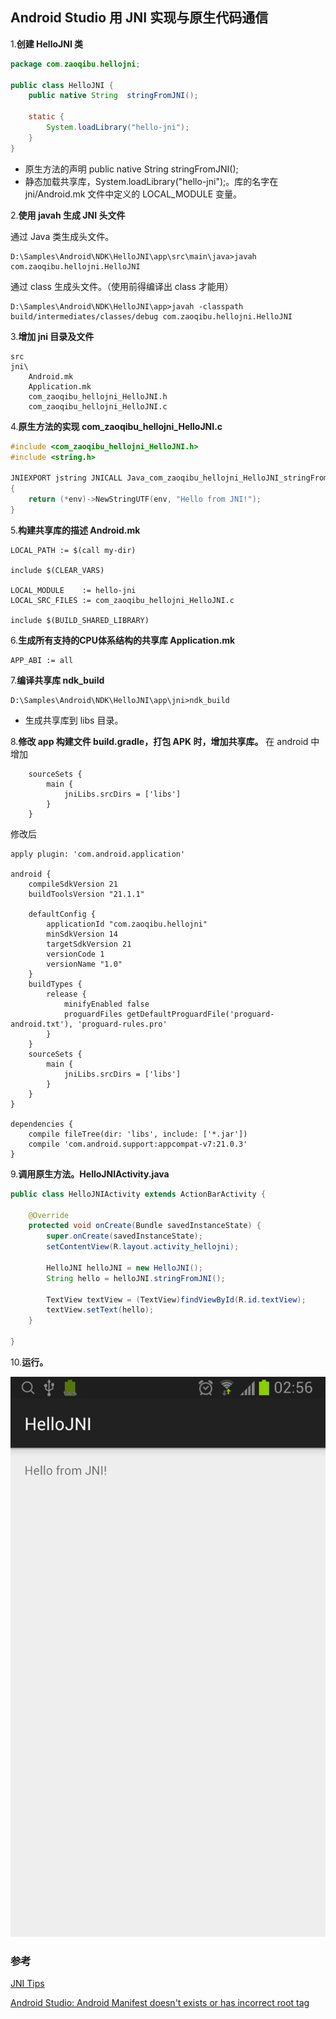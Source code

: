 ﻿## Android Studio 用 JNI 实现与原生代码通信

1.**创建 HelloJNI 类**

```java
package com.zaoqibu.hellojni;

public class HelloJNI {
    public native String  stringFromJNI();

    static {
        System.loadLibrary("hello-jni");
    }
}
```

* 原生方法的声明 public native String  stringFromJNI();
* 静态加载共享库，System.loadLibrary("hello-jni");。库的名字在 jni/Android.mk 文件中定义的 LOCAL_MODULE 变量。

2.**使用 javah 生成 JNI 头文件**

通过 Java 类生成头文件。

```
D:\Samples\Android\NDK\HelloJNI\app\src\main\java>javah com.zaoqibu.hellojni.HelloJNI
```

通过 class 生成头文件。（使用前得编译出 class 才能用）

```
D:\Samples\Android\NDK\HelloJNI\app>javah -classpath build/intermediates/classes/debug com.zaoqibu.hellojni.HelloJNI
```

3.**增加 jni 目录及文件**
```
src
jni\
    Android.mk
    Application.mk
    com_zaoqibu_hellojni_HelloJNI.h
    com_zaoqibu_hellojni_HelloJNI.c
```

4.**原生方法的实现 com_zaoqibu_hellojni_HelloJNI.c**
```c
#include <com_zaoqibu_hellojni_HelloJNI.h>
#include <string.h>

JNIEXPORT jstring JNICALL Java_com_zaoqibu_hellojni_HelloJNI_stringFromJNI(JNIEnv *env, jobject thiz)
{
    return (*env)->NewStringUTF(env, "Hello from JNI!");
}
```

5.**构建共享库的描述 Android.mk**
```
LOCAL_PATH := $(call my-dir)

include $(CLEAR_VARS)

LOCAL_MODULE    := hello-jni
LOCAL_SRC_FILES := com_zaoqibu_hellojni_HelloJNI.c

include $(BUILD_SHARED_LIBRARY)
```

6.**生成所有支持的CPU体系结构的共享库 Application.mk**
```
APP_ABI := all
```

7.**编译共享库 ndk_build**
```
D:\Samples\Android\NDK\HelloJNI\app\jni>ndk_build
```
* 生成共享库到 libs 目录。

8.**修改 app 构建文件 build.gradle，打包 APK 时，增加共享库。**
在 android 中增加
```
    sourceSets {
        main {
            jniLibs.srcDirs = ['libs']
        }
    }
```

修改后
```
apply plugin: 'com.android.application'

android {
    compileSdkVersion 21
    buildToolsVersion "21.1.1"

    defaultConfig {
        applicationId "com.zaoqibu.hellojni"
        minSdkVersion 14
        targetSdkVersion 21
        versionCode 1
        versionName "1.0"
    }
    buildTypes {
        release {
            minifyEnabled false
            proguardFiles getDefaultProguardFile('proguard-android.txt'), 'proguard-rules.pro'
        }
    }
    sourceSets {
        main {
            jniLibs.srcDirs = ['libs']
        }
    }
}

dependencies {
    compile fileTree(dir: 'libs', include: ['*.jar'])
    compile 'com.android.support:appcompat-v7:21.0.3'
}
```

9.**调用原生方法。HelloJNIActivity.java**
```java
public class HelloJNIActivity extends ActionBarActivity {

    @Override
    protected void onCreate(Bundle savedInstanceState) {
        super.onCreate(savedInstanceState);
        setContentView(R.layout.activity_hellojni);

        HelloJNI helloJNI = new HelloJNI();
        String hello = helloJNI.stringFromJNI();

        TextView textView = (TextView)findViewById(R.id.textView);
        textView.setText(hello);
    }

}
```

10.**运行。**

![](hello-jni.png)

### 参考

[JNI Tips](http://developer.android.com/training/articles/perf-jni.html)

[Android Studio: Android Manifest doesn't exists or has incorrect root tag](http://stackoverflow.com/questions/17424135/android-studio-android-manifest-doesnt-exists-or-has-incorrect-root-tag)
